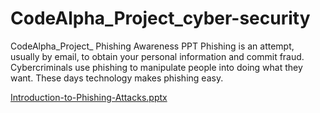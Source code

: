 # CodeAlpha_Project_cyber-security
CodeAlpha_Project_ Phishing Awareness PPT
Phishing is an attempt, usually by email, to obtain your personal information and commit fraud. Cybercriminals use phishing to manipulate people into doing what they want. These days technology makes phishing easy.

[Introduction-to-Phishing-Attacks.pptx](https://github.com/Devendraku/CodeAlpha_Project_cyber-security/files/14397344/Introduction-to-Phishing-Attacks.pptx)
